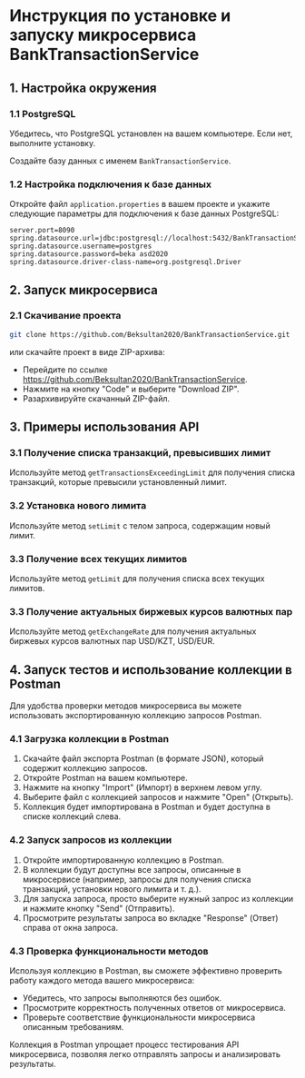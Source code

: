 # Инструкция по установке и запуску микросервиса BankTransactionService

## 1. Настройка окружения

### 1.1 PostgreSQL
Убедитесь, что PostgreSQL установлен на вашем компьютере. Если нет, выполните установку.  

Создайте базу данных с именем `BankTransactionService`.

### 1.2 Настройка подключения к базе данных
Откройте файл `application.properties` в вашем проекте и укажите следующие параметры для подключения к базе данных PostgreSQL:

```properties
server.port=8090
spring.datasource.url=jdbc:postgresql://localhost:5432/BankTransactionService
spring.datasource.username=postgres
spring.datasource.password=beka asd2020
spring.datasource.driver-class-name=org.postgresql.Driver
```

## 2. Запуск микросервиса

### 2.1 Скачивание проекта
```bash
git clone https://github.com/Beksultan2020/BankTransactionService.git
```
или скачайте проект в виде ZIP-архива:

- Перейдите по ссылке https://github.com/Beksultan2020/BankTransactionService.
- Нажмите на кнопку "Code" и выберите "Download ZIP".
- Разархивируйте скачанный ZIP-файл.

## 3. Примеры использования API

### 3.1 Получение списка транзакций, превысивших лимит
Используйте метод `getTransactionsExceedingLimit` для получения списка транзакций, которые превысили установленный лимит.

### 3.2 Установка нового лимита
Используйте метод `setLimit` с телом запроса, содержащим новый лимит.

### 3.3 Получение всех текущих лимитов
Используйте метод `getLimit` для получения списка всех текущих лимитов.

### 3.3 Получение актуальных биржевых курсов валютных пар
Используйте метод `getExchangeRate` для получения актуальных биржевых курсов валютных пар USD/KZT, USD/EUR.

## 4. Запуск тестов и использование коллекции в Postman

Для удобства проверки методов микросервиса вы можете использовать экспортированную коллекцию запросов Postman.

### 4.1 Загрузка коллекции в Postman

1. Скачайте файл экспорта Postman (в формате JSON), который содержит коллекцию запросов.
2. Откройте Postman на вашем компьютере.
3. Нажмите на кнопку "Import" (Импорт) в верхнем левом углу.
4. Выберите файл с коллекцией запросов и нажмите "Open" (Открыть).
5. Коллекция будет импортирована в Postman и будет доступна в списке коллекций слева.

### 4.2 Запуск запросов из коллекции

1. Откройте импортированную коллекцию в Postman.
2. В коллекции будут доступны все запросы, описанные в микросервисе (например, запросы для получения списка транзакций, установки нового лимита и т. д.).
3. Для запуска запроса, просто выберите нужный запрос из коллекции и нажмите кнопку "Send" (Отправить).
4. Просмотрите результаты запроса во вкладке "Response" (Ответ) справа от окна запроса.

### 4.3 Проверка функциональности методов

Используя коллекцию в Postman, вы сможете эффективно проверить работу каждого метода вашего микросервиса:
- Убедитесь, что запросы выполняются без ошибок.
- Просмотрите корректность полученных ответов от микросервиса.
- Проверьте соответствие функциональности микросервиса описанным требованиям.

Коллекция в Postman упрощает процесс тестирования API микросервиса, позволяя легко отправлять запросы и анализировать результаты.

